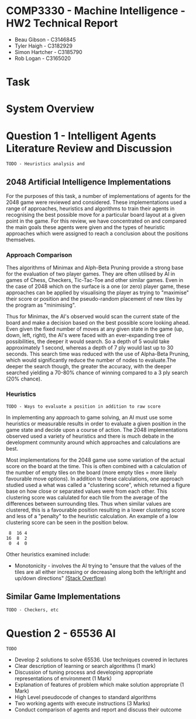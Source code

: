COMP3330 - Machine Intelligence - HW2 Technical Report
======================================================

* Beau Gibson - C3146845
* Tyler Haigh - C3182929
* Simon Hartcher - C3185790
* Rob Logan - C3165020

# Task #

# System Overview #

# Question 1 - Intelligent Agents Literature Review and Discussion #

`TODO - Heuristics analysis and `

## 2048 Artificial Intelligence Implementations ##

For the purposes of this task, a number of implementations of agents for the 2048 game were reviewed and
considered. These implementations used a range of approaches, heuristics and algorithms to train their agents in
recognising the best possible move for a particular board layout at a given point in the game. For this review, 
we have concentrated on and compared the main goals these agents were given and the types of heuristic approaches
which were assigned to reach a conclusion about the positions themselves.
     
### Approach Comparison ###

Thes algorithms of Minimax and Alph-Beta Pruning provide a strong base for the evaluation of two player games. 
They are often utilised by AI in games of Chess, Checkers, Tic-Tac-Toe and other similar games. Even in the 
case of 2048 which on the surface is a one (or zero) player game, these approaches can be applied by visualising 
the player as trying to "maximise" their score or position and the pseudo-random placement of new tiles by the 
program as "minimising". 

Thus for Minimax, the AI's observed would scan the current state of the board and make a decision based on the best 
possible score looking ahead. Even given the fixed number of moves at any given state in the game (up, down, left, right), 
the AI's were faced with an ever-expanding tree of possibilities, the deeper it would search. So a depth of 5 would take 
approximately 1 second, whereas a depth of 7 ply would last up to 30 seconds. This search time was reduced with the use
of Alpha-Beta Pruning, which would significantly reduce the number of nodes to evaluate.The deeper the search though, the 
greater the accuracy, with the deeper searched yielding a 70-80% chance of winning compared to a 3 ply search (20% chance).

### Heuristics ###
`TODO - Ways to evaluate a position in addition to raw score`

In implementing any approach to game solving, an AI must use some heuristics or measurable results in order to evaluate a 
given position in the game state and decide upon a course of action. The 2048 implementations observed used a variety of
heuristics and there is much debate in the development community around which approaches and calculations are best.

Most implementations for the 2048 game use some variation of the actual score on the board at the time. This is often
combined with a calculation of the number of empty tiles on the board (more empty tiles = more likely favourable move 
options). In addition to these calculations, one approach studied used a what was called a "clustering score", which 
returned a figure base on how close or separated values were from each other. This clustering score was calulated for 
each tile from the average of the differences between surrounding tiles. Thus when similar values are clustered, this 
is a favourable position resulting in a lower clustering score and less of a "penalty" to the heuristic calculation. 
An example of a low clustering score can be seen in the position below. 

     8  16 4
    16  8  2
     0  4  0

Other heuristics examined include:
 
* Monotonicity - involves the AI trying to "ensure that the values of the tiles are all either increasing or decreasing 
along both the left/right and up/down directions" [(Stack Overflow)](http://stackoverflow.com/questions/22342854/what-is-the-optimal-algorithm-for-the-game-2048/22389702#22389702)

        
## Similar Game Implementations ##
`TODO - Checkers, etc`

# Question 2 - 65536 AI #

`TODO`

* Develop 2 solutions to solve 65536. Use techniques covered in lectures
* Clear description of learning or search algorithms (1 mark)
* Discussion of tuning process and developing appropriate representations of environment (1 Mark)
* Explanation of features of problem which make solution appropriate (1 Mark)
* High Level pseudocode of changes to standard algorithms
* Two working agents with execute instructions (3 Marks)
* Conduct comparison of agents and report and discuss their outcome
